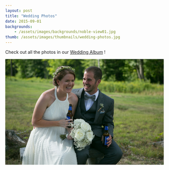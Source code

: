 ```yaml
---
layout: post
title: "Wedding Photos"
date: 2015-09-01
backgrounds:    
    - /assets/images/backgrounds/noble-view01.jpg
thumb: /assets/images/thumbnails/wedding-photos.jpg
---
```


Check out all the photos in our [Wedding Album](https://www.icloud.com/sharedalbum/#B0P532ODWynx2t) !

![Nick and Wendy](/assets/images/raunwendy/wedding.jpg)
